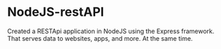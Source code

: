 # NodeJS-restAPI
 Created a RESTApi application in NodeJS using the Express framework. That serves data to websites, apps, and more. At the same time.
